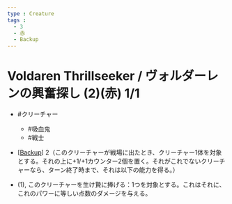 ```yaml
---
type : Creature
tags : 
  - 3
  - 赤
  - Backup
---
```

# Voldaren Thrillseeker / ヴォルダーレンの興奮探し (2)(赤) 1/1

* #クリーチャー
  * #吸血鬼
  * #戦士

* [[Backup]] 2（このクリーチャーが戦場に出たとき、クリーチャー1体を対象とする。それの上に+1/+1カウンター2個を置く。それがこれでないクリーチャーなら、ターン終了時まで、それは以下の能力を得る。）
* (1), このクリーチャーを生け贄に捧げる：1つを対象とする。これはそれに、これのパワーに等しい点数のダメージを与える。

[//begin]: # "Autogenerated link references for markdown compatibility"
[Backup]: ../KeywordAbilities/Backup.md "#Backup (N) / #賛助 (N)"
[//end]: # "Autogenerated link references"
